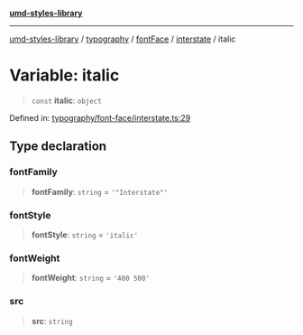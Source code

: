[**umd-styles-library**](../../../../../../README.md)

***

[umd-styles-library](../../../../../../modules.md) / [typography](../../../../../README.md) / [fontFace](../../../README.md) / [interstate](../README.md) / italic

# Variable: italic

> `const` **italic**: `object`

Defined in: [typography/font-face/interstate.ts:29](https://github.com/UMD-Digital/design-system/blob/2d95010ba8e3e1595ebab66599330577b600c5fb/packages/styles/source/typography/font-face/interstate.ts#L29)

## Type declaration

### fontFamily

> **fontFamily**: `string` = `'"Interstate"'`

### fontStyle

> **fontStyle**: `string` = `'italic'`

### fontWeight

> **fontWeight**: `string` = `'400 500'`

### src

> **src**: `string`
